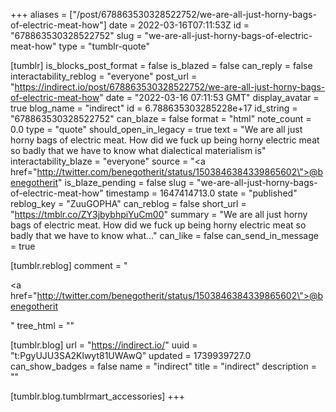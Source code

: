 +++
aliases = ["/post/678863530328522752/we-are-all-just-horny-bags-of-electric-meat-how"]
date = 2022-03-16T07:11:53Z
id = "678863530328522752"
slug = "we-are-all-just-horny-bags-of-electric-meat-how"
type = "tumblr-quote"

[tumblr]
is_blocks_post_format = false
is_blazed = false
can_reply = false
interactability_reblog = "everyone"
post_url = "https://indirect.io/post/678863530328522752/we-are-all-just-horny-bags-of-electric-meat-how"
date = "2022-03-16 07:11:53 GMT"
display_avatar = true
blog_name = "indirect"
id = 6.788635303285228e+17
id_string = "678863530328522752"
can_blaze = false
format = "html"
note_count = 0.0
type = "quote"
should_open_in_legacy = true
text = "We are all just horny bags of electric meat. How did we fuck up being horny electric meat so badly that we have to know what dialectical materialism is"
interactability_blaze = "everyone"
source = "<a href=\"http://twitter.com/benegotherit/status/1503846384339865602\">@benegotherit</a>"
is_blaze_pending = false
slug = "we-are-all-just-horny-bags-of-electric-meat-how"
timestamp = 1647414713.0
state = "published"
reblog_key = "ZuuGOPHA"
can_reblog = false
short_url = "https://tmblr.co/ZY3jbybhpiYuCm00"
summary = "We are all just horny bags of electric meat. How did we fuck up being horny electric meat so badly that we have to know what..."
can_like = false
can_send_in_message = true

[tumblr.reblog]
comment = "<p><a href=\"http://twitter.com/benegotherit/status/1503846384339865602\">@benegotherit</a></p>"
tree_html = ""

[tumblr.blog]
url = "https://indirect.io/"
uuid = "t:PgyUJU3SA2Klwyt81UWAwQ"
updated = 1739939727.0
can_show_badges = false
name = "indirect"
title = "indirect"
description = ""

[tumblr.blog.tumblrmart_accessories]
+++
